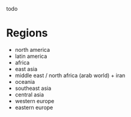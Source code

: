 todo 
# Regions 
 - north america
 - latin america 
 - africa 
 - east asia 
 - middle east / north africa (arab world) + iran
 - oceania 
 - southeast asia
 - central asia
 - western europe
 - eastern europe

